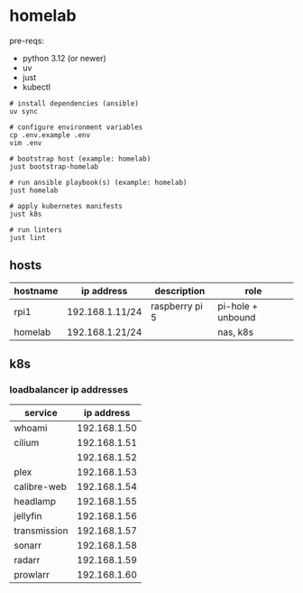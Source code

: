 # homelab

pre-reqs:

- python 3.12 (or newer)
- uv
- just
- kubectl

```shell
# install dependencies (ansible)
uv sync

# configure environment variables
cp .env.example .env
vim .env

# bootstrap host (example: homelab)
just bootstrap-homelab

# run ansible playbook(s) (example: homelab)
just homelab

# apply kubernetes manifests
just k8s

# run linters
just lint
```

## hosts

| hostname | ip address      | description    | role              |
| -------- | --------------- | -------------- | ----------------- |
| rpi1     | 192.168.1.11/24 | raspberry pi 5 | pi-hole + unbound |
| homelab  | 192.168.1.21/24 |                | nas, k8s          |

## k8s

### loadbalancer ip addresses

| service      | ip address   |
| ------------ | ------------ |
| whoami       | 192.168.1.50 |
| cilium       | 192.168.1.51 |
|              | 192.168.1.52 |
| plex         | 192.168.1.53 |
| calibre-web  | 192.168.1.54 |
| headlamp     | 192.168.1.55 |
| jellyfin     | 192.168.1.56 |
| transmission | 192.168.1.57 |
| sonarr       | 192.168.1.58 |
| radarr       | 192.168.1.59 |
| prowlarr     | 192.168.1.60 |
